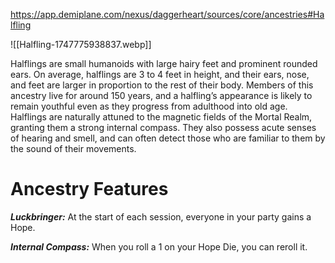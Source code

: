 https://app.demiplane.com/nexus/daggerheart/sources/core/ancestries#Halfling

![[Halfling-1747775938837.webp]]

Halflings are small humanoids with large hairy feet and prominent rounded ears. On average, halflings are 3 to 4 feet in height, and their ears, nose, and feet are larger in proportion to the rest of their body. Members of this ancestry live for around 150 years, and a halfling’s appearance is likely to remain youthful even as they progress from adulthood into old age. Halflings are naturally attuned to the magnetic fields of the Mortal Realm, granting them a strong internal compass. They also possess acute senses of hearing and smell, and can often detect those who are familiar to them by the sound of their movements.

# Ancestry Features

***Luckbringer:*** At the start of each session, everyone in your party gains a Hope.

***Internal Compass:*** When you roll a 1 on your Hope Die, you can reroll it.
